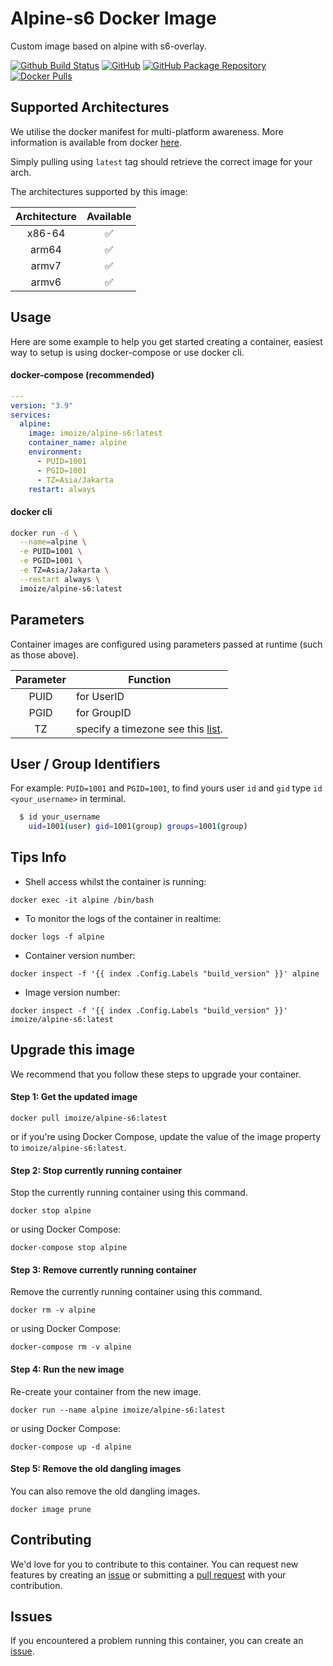 # Alpine-s6 Docker Image

Custom image based on alpine with s6-overlay. 

[![Github Build Status](https://img.shields.io/github/actions/workflow/status/imoize/docker-base-alpine/build-prod-ci.yml?color=458837&labelColor=555555&logoColor=ffffff&style=for-the-badge&label=build&logo=github)](https://github.com/imoize/docker-base-alpine/actions?workflow=build-prod-ci)
[![GitHub](https://img.shields.io/static/v1.svg?color=3C79F5&labelColor=555555&logoColor=ffffff&style=for-the-badge&label=imoize&message=GitHub&logo=github)](https://github.com/imoize/docker-base-alpine)
[![GitHub Package Repository](https://img.shields.io/static/v1.svg?color=3C79F5&labelColor=555555&logoColor=ffffff&style=for-the-badge&label=imoize&message=GitHub%20Package&logo=github)](https://github.com/imoize/docker-base-alpine/pkgs/container/alpine-s6)
[![Docker Pulls](https://img.shields.io/docker/pulls/imoize/alpine-s6.svg?color=3C79F5&labelColor=555555&logoColor=ffffff&style=for-the-badge&label=pulls&logo=docker)](https://hub.docker.com/r/imoize/alpine-s6)

## Supported Architectures

We utilise the docker manifest for multi-platform awareness. More information is available from docker [here](https://github.com/docker/distribution/blob/master/docs/spec/manifest-v2-2.md#manifest-list).

Simply pulling using `latest` tag should retrieve the correct image for your arch.

The architectures supported by this image:

| Architecture | Available |
| :----: | :----: |
| x86-64 | ✅ |
| arm64 | ✅ |
| armv7 | ✅ |
| armv6 | ✅ |

## Usage

Here are some example to help you get started creating a container, easiest way to setup is using docker-compose or use docker cli.

#### docker-compose (recommended)

```yaml
---
version: "3.9"
services:
  alpine:
    image: imoize/alpine-s6:latest
    container_name: alpine
    environment:
      - PUID=1001
      - PGID=1001
      - TZ=Asia/Jakarta
    restart: always
```

#### docker cli

```bash
docker run -d \
  --name=alpine \
  -e PUID=1001 \
  -e PGID=1001 \
  -e TZ=Asia/Jakarta \
  --restart always \
  imoize/alpine-s6:latest
```

## Parameters

Container images are configured using parameters passed at runtime (such as those above).

| Parameter | Function |
| :---: | --- |
| PUID | for UserID |
| PGID | for GroupID |
| TZ | specify a timezone see this [list](https://en.wikipedia.org/wiki/List_of_tz_database_time_zones#List). |

## User / Group Identifiers

For example: `PUID=1001` and `PGID=1001`, to find yours user `id` and `gid` type `id <your_username>` in terminal.
```bash
  $ id your_username
    uid=1001(user) gid=1001(group) groups=1001(group)
```

## Tips Info

* Shell access whilst the container is running:
```console
docker exec -it alpine /bin/bash
```
* To monitor the logs of the container in realtime:
```console
docker logs -f alpine
```
* Container version number:
```console
docker inspect -f '{{ index .Config.Labels "build_version" }}' alpine
```
* Image version number:
```console
docker inspect -f '{{ index .Config.Labels "build_version" }}' imoize/alpine-s6:latest
```

## Upgrade this image

We recommend that you follow these steps to upgrade your container.

#### Step 1: Get the updated image

```console
docker pull imoize/alpine-s6:latest
```

or if you're using Docker Compose, update the value of the image property to
`imoize/alpine-s6:latest`.

#### Step 2: Stop currently running container

Stop the currently running container using this command.

```console
docker stop alpine
```

or using Docker Compose:

```console
docker-compose stop alpine
```

#### Step 3: Remove currently running container

Remove the currently running container using this command.

```console
docker rm -v alpine
```

or using Docker Compose:

```console
docker-compose rm -v alpine
```

#### Step 4: Run the new image

Re-create your container from the new image.

```console
docker run --name alpine imoize/alpine-s6:latest
```

or using Docker Compose:

```console
docker-compose up -d alpine
```

#### Step 5: Remove the old dangling images

You can also remove the old dangling images.

```console
docker image prune
```

## Contributing

We'd love for you to contribute to this container. You can request new features by creating an [issue](https://github.com/imoize/docker-base-alpine/issues) or submitting a [pull request](https://github.com/imoize/docker-base-alpine/pulls) with your contribution.

## Issues

If you encountered a problem running this container, you can create an [issue](https://github.com/imoize/docker-base-alpine/issues).